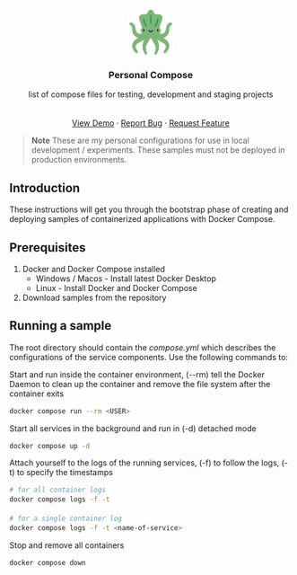 <!-- PROJECT LOGO -->
<br />
<div align="center">
  <a href="https://github.com/mk3-14159/personal-compose">
    <img src="docs/kraken.png" alt="Logo" width="80" height="80">
  </a>

  <h3 align="center">Personal Compose</h3>

  <p align="center">
    list of compose files for testing, development and staging projects
    <br />
    <br />
    <br />
    <a href="https://github.com/mk3-14159/personal-compose">View Demo</a>
    ·
    <a href="https://github.com/mk3-14159/personal-compose/issues">Report Bug</a>
    ·
    <a href="https://github.com/mk3-14159/personal-compose/issues">Request Feature</a>
  </p>
</div>

> **Note**
> These are my personal configurations for use in local development / experiments. These samples must not be deployed in production environments.

## Introduction
These instructions will get you through the bootstrap phase of creating and deploying samples of containerized applications with Docker Compose.

## Prerequisites
1. Docker and Docker Compose installed
    - Windows / Macos - Install latest Docker Desktop
    - Linux - Install Docker and Docker Compose 
2. Download samples from the repository

## Running a sample 
The root directory should contain the *compose.yml* which describes the configurations of the service components. Use the following commands to:

Start and run inside the container environment, (--rm) tell the Docker Daemon to clean up the container and remove the file system after the container exits
```bash 
docker compose run --rm <USER>
```

Start all services in the background and run in (-d) detached mode 
```bash
docker compose up -d 
```

Attach yourself to the logs of the running services, (-f) to follow the logs, (-t) to specify the timestamps 
```bash
# for all container logs
docker compose logs -f -t

# for a single container log
docker compose logs -f -t <name-of-service>
```

Stop and remove all containers
```bash 
docker compose down
```
